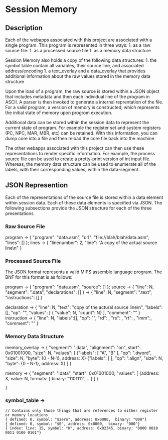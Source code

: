 #  Session Memory

## Description
Each of the webapps associated with this project are associated with a single program.  This program is represented in three ways:
	1. as a raw source file:
	1. as a processed source file 
	1. as a memory data structure 

Session Memory also holds a copy of the following data structures:
	1. the symbol table contain all variables, their source line, and associated address/encoding
	1. a text_overlay and a data_overlay that provides additional information about the raw values stored in the memory data structure


Upon the load of a program, the raw source is stored within a JSON object that includes metadata and then each individual line of the program in ASCII. A parser is then invoked to generate a internal reprentation of the file.  For a valid program, a version of memory is constructed, which represents the initial state of memory upon progrom execution.

Additional data can be stored within the session data to represent the current state of program. For example the register set and system registers (PC, NPC, MAR, MBR, etc) can be retained.  With this information, you can dump core into a file and then reload the core file back into the machine.

The other webapps associated with this project can then use these representations to render specific information. For example, the process source file can be used to create a pretty-print version of int input file. Whereas, the memory data structure can be used to enumerate all of the labels, with their corresponding values, within the data-segment.

## JSON Represention
Each of the representations of the source file is stored within a data element within session data. Each of these data elements is specified via JSON.  The following subsections provide the JSON structure for each of the three presentations

###  Raw Source File
program   -> { "program": "data.asm", "url": "file://blah/blah/data.asm", "lines": [] };
lines     -> { "linenumber": 2, "line": "A copy of the actual source line\n" }


### Processed Source File
The JSON format represents a valid MIPS assemble language program.  The BNF for this format is as follows:

program  -> { "program": "data.asm", "source": [] };
source   -> { "line": N, "segment": ".data", "declarations": [] }
         -> { "line": N, "segment": ".text", "instructions": [] }

declaration
    -> { "line": N, "text": "copy of the actural source line\n", 
                    "labels":[], "op": "", "values": [ { "value": N, "count": N} ], "comment": "" }
instruction
    -> { "line": N, "labels":[], "op": "", "rd": , "rs": , "rt": , "imm":, "comment": "" }


### Memory Data Structure

memory_overlay ->  { "segment": ".data", "alignment": "on", start": 0x01001000, "size": N, "values": [
       {"labels": [ "A", "B" ], "op": ".dword", "size": N, "byte": {0 - N-1}, address: X}
       {"labels": [ ], "op": ".align", "size": N, "byte": {0 - N-1}, address: X}
]
}

memory ->  { "segment": ".data", "start": 0x01001000, "values": [
       {address: X, value: N, formats: { binary: "1101111", …}  ] )

	}


### symbol_table -> 
    // Contains only those things that are references to either register or memory locations
	{ defined: 0, symbol: "$zero", address: 0x0000,  binary: "000"}
	{ defined: 0, symbol: "$0", address: 0x0000,  binary: "000"}
	{ index: line: 15, symbol: "W", address: 0x02345, binary: "0000 0010 0011 0100 0101"}


